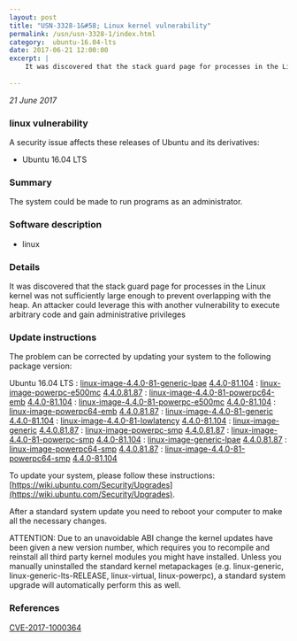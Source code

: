 ```yaml
---
layout: post
title: "USN-3328-1&#58; Linux kernel vulnerability"
permalink: /usn/usn-3328-1/index.html
category:  ubuntu-16.04-lts
date: 2017-06-21 12:00:00
excerpt: |
    It was discovered that the stack guard page for processes in the Linux kernel was not sufficiently large enough to prevent overlapping with the heap. An attacker could leverage this with another vulnerability to execute arbitrary code and gain administrative privileges 
    
--- 
```

 
 

*21 June 2017*

### linux vulnerability

A security issue affects these releases of Ubuntu and its derivatives:

* Ubuntu 16.04 LTS

### Summary

The system could be made to run programs as an administrator. 

### Software description

* linux 

### Details

It was discovered that the stack guard page for processes in the Linux kernel was not sufficiently large enough to prevent overlapping with the heap. An attacker could leverage this with another vulnerability to execute arbitrary code and gain administrative privileges 

### Update instructions

The problem can be corrected by updating your system to the following package version:

Ubuntu 16.04 LTS
 : [linux-image-4.4.0-81-generic-lpae](https://launchpad.net/ubuntu/+source/linux) <span> [4.4.0-81.104](https://launchpad.net/ubuntu/+source/linux/4.4.0-81.104) </span> 
 : [linux-image-powerpc-e500mc](https://launchpad.net/ubuntu/+source/linux) <span> [4.4.0.81.87](https://launchpad.net/ubuntu/+source/linux/4.4.0-81.104) </span> 
 : [linux-image-4.4.0-81-powerpc64-emb](https://launchpad.net/ubuntu/+source/linux) <span> [4.4.0-81.104](https://launchpad.net/ubuntu/+source/linux/4.4.0-81.104) </span> 
 : [linux-image-4.4.0-81-powerpc-e500mc](https://launchpad.net/ubuntu/+source/linux) <span> [4.4.0-81.104](https://launchpad.net/ubuntu/+source/linux/4.4.0-81.104) </span> 
 : [linux-image-powerpc64-emb](https://launchpad.net/ubuntu/+source/linux) <span> [4.4.0.81.87](https://launchpad.net/ubuntu/+source/linux/4.4.0-81.104) </span> 
 : [linux-image-4.4.0-81-generic](https://launchpad.net/ubuntu/+source/linux) <span> [4.4.0-81.104](https://launchpad.net/ubuntu/+source/linux/4.4.0-81.104) </span> 
 : [linux-image-4.4.0-81-lowlatency](https://launchpad.net/ubuntu/+source/linux) <span> [4.4.0-81.104](https://launchpad.net/ubuntu/+source/linux/4.4.0-81.104) </span> 
 : [linux-image-generic](https://launchpad.net/ubuntu/+source/linux) <span> [4.4.0.81.87](https://launchpad.net/ubuntu/+source/linux/4.4.0-81.104) </span> 
 : [linux-image-powerpc-smp](https://launchpad.net/ubuntu/+source/linux) <span> [4.4.0.81.87](https://launchpad.net/ubuntu/+source/linux/4.4.0-81.104) </span> 
 : [linux-image-4.4.0-81-powerpc-smp](https://launchpad.net/ubuntu/+source/linux) <span> [4.4.0-81.104](https://launchpad.net/ubuntu/+source/linux/4.4.0-81.104) </span> 
 : [linux-image-generic-lpae](https://launchpad.net/ubuntu/+source/linux) <span> [4.4.0.81.87](https://launchpad.net/ubuntu/+source/linux/4.4.0-81.104) </span> 
 : [linux-image-powerpc64-smp](https://launchpad.net/ubuntu/+source/linux) <span> [4.4.0.81.87](https://launchpad.net/ubuntu/+source/linux/4.4.0-81.104) </span> 
 : [linux-image-4.4.0-81-powerpc64-smp](https://launchpad.net/ubuntu/+source/linux) <span> [4.4.0-81.104](https://launchpad.net/ubuntu/+source/linux/4.4.0-81.104) </span> 

To update your system, please follow these instructions: [https://wiki.ubuntu.com/Security/Upgrades](https://wiki.ubuntu.com/Security/Upgrades).

After a standard system update you need to reboot your computer to make all the necessary changes.

ATTENTION: Due to an unavoidable ABI change the kernel updates have been given a new version number, which requires you to recompile and reinstall all third party kernel modules you might have installed. Unless you manually uninstalled the standard kernel metapackages (e.g. linux-generic, linux-generic-lts-RELEASE, linux-virtual, linux-powerpc), a standard system upgrade will automatically perform this as well. 

### References

 
 [CVE-2017-1000364](http://people.ubuntu.com/~ubuntu-security/cve/CVE-2017-1000364)
 

